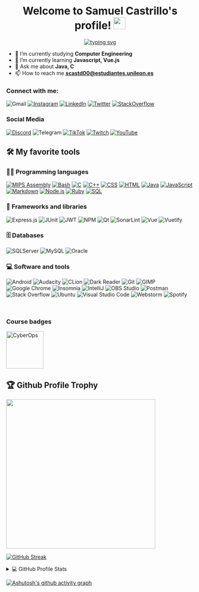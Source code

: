 <h1 align="center">
  Welcome to Samuel Castrillo's profile!
  <img src="https://media.giphy.com/media/hvRJCLFzcasrR4ia7z/giphy.gif" width="32">
</h1>

<!-- Typing SVG by DenverCoder1 - https://github.com/DenverCoder1/readme-typing-svg -->
<p align="center">
	<a href="https://github.com/DenverCoder1/readme-typing-svg">
		<img alt="typing svg" src="https://readme-typing-svg.herokuapp.com?color=FF9716&font=JetBrains+Mono&size=19&center=true&vCenter=true&width=550&lines=A+passionate+developer+from+Le%C3%B3n%2C+Spain;My+main+programming+languages+are+C+and+Java">
	</a>
</p>

- 🔭 I’m currently studying **Computer Engineering**
- 🌱 I’m currently learning **Javascript, Vue.js**
- 💬 Ask me about **Java, C**
- 📫 How to reach me **scastd00@estudiantes.unileon.es**


### Connect with me:
![Gmail](https://img.shields.io/badge/Gmail%20-%20scastd00@estudiantes.unileon.es-D14836?style=for-the-badge&logo=gmail&logoColor=white)
[![Instagram](https://img.shields.io/badge/Instagram-%23E4405F.svg?style=for-the-badge&logo=Instagram&logoColor=white)](https://www.instagram.com/samuelete_26/)
[![LinkedIn](https://img.shields.io/badge/linkedin-%230077B5.svg?style=for-the-badge&logo=linkedin&logoColor=white)](https://www.linkedin.com/in/samuel-castrillo-dom%C3%ADnguez-9a841a218/)
[![Twitter](https://img.shields.io/badge/Twitter-%231DA1F2.svg?style=for-the-badge&logo=Twitter&logoColor=white)](https://twitter.com/Samuelete_26)
[![StackOverflow](https://img.shields.io/badge/-Stack%20Overflow-FE7A16?style=for-the-badge&logo=stack-overflow&logoColor=white)](https://stackoverflow.com/users/13071730/samuel-castrillo-dom%c3%adnguez)


### Social Media
[![Discord](https://img.shields.io/badge/Discord%20Community-%237289DA.svg?style=for-the-badge&logo=discord&logoColor=white)](https://discord.gg/C2ME2nS)
![Telegram](https://img.shields.io/badge/Telegram-2CA5E0?style=for-the-badge&logo=telegram&logoColor=white)
[![TikTok](https://img.shields.io/badge/TikTok-%23000000.svg?style=for-the-badge&logo=TikTok&logoColor=white)](https://www.tiktok.com/@samuelete_26)
[![Twitch](https://img.shields.io/badge/Twitch-%239146FF.svg?style=for-the-badge&logo=Twitch&logoColor=white)](https://www.twitch.tv/samuelete_26)
[![YouTube](https://img.shields.io/badge/YouTube-%23FF0000.svg?style=for-the-badge&logo=YouTube&logoColor=white)](https://www.youtube.com/channel/UCwjoPC_u0cBvYhaBxA2_t3w)


<!-- Some badges are from https://github.com/Ileriayo/markdown-badges -->
## 🛠️ My favorite tools

### 👨‍💻 Programming languages
[![MIPS Assembly](https://custom-icon-badges.herokuapp.com/badge/Assembly-525252.svg?style=flat-square&logo=asm-hex&logoColor=white)](https://github.com/search?q=user%3Ascastd00+language%3Aassembly)
[![Bash](https://img.shields.io/badge/Bash-121011.svg?style=flat-square&logo=gnu-bash&logoColor=white)](https://github.com/search?q=user%3Ascastd00+language%3Abash)
[![C](https://custom-icon-badges.herokuapp.com/badge/C-03599C.svg?style=flat-square&logo=c-in-hexagon&logoColor=white)](https://github.com/search?q=user%3Ascastd00+language%3Ac)
[![C++](https://custom-icon-badges.herokuapp.com/badge/C++-9C033A.svg?style=flat-square&logo=cpp2&logoColor=white)](https://github.com/search?q=user%3Ascastd00+language%3Acpp)
[![CSS](https://img.shields.io/badge/CSS-1572B6.svg?style=flat-square&logo=css3&logoColor=white)](https://github.com/search?q=user%3Ascastd00+language%3Acss)
[![HTML](https://img.shields.io/badge/HTML-E34F26.svg?style=flat-square&logo=html5&logoColor=white)](https://github.com/search?q=user%3Ascastd00+language%3Ahtml)
[![Java](https://img.shields.io/badge/Java-007396.svg?style=flat-square&logo=java&logoColor=white)](https://github.com/search?q=user%3Ascastd00+language%3Ajava)
[![JavaScript](https://img.shields.io/badge/JavaScript-F7DF1E.svg?style=flat-square&logo=javascript&logoColor=black)](https://github.com/search?q=user%3Ascastd00+language%3Ajavascript)
[![Markdown](https://img.shields.io/badge/Markdown-000000.svg?style=flat-square&logo=markdown&logoColor=white)](https://github.com/search?q=user%3Ascastd00+language%3Amarkdown)
[![Node.js](https://img.shields.io/badge/Node.js-43853D.svg?style=flat-square&logo=node.js&logoColor=white)](https://github.com/search?q=user%3Ascastd00+language%3Ajavascript)
[![Ruby](https://img.shields.io/badge/Ruby-CC342D.svg?style=flat-square&logo=ruby&logoColor=white)](https://github.com/search?q=user%3Ascastd00+language%3Aruby)
[![SQL](https://custom-icon-badges.herokuapp.com/badge/SQL-025E8C.svg?style=flat-square&logo=database&logoColor=white)](https://github.com/search?q=user%3Ascastd00+language%3Asql)


### 🧰 Frameworks and libraries

![Express.js](https://img.shields.io/badge/Express.js-404d59.svg?style=flat-square&logo=express&logoColor=white)
![JUnit](https://custom-icon-badges.herokuapp.com/badge/JUnit-25A162.svg?style=flat-square&logo=check-circle&logoColor=white)
![JWT](https://img.shields.io/badge/JWT-black?style=flat-square&logo=JSON%20web%20tokens)
![NPM](https://img.shields.io/badge/NPM-%23000000.svg?style=flat-square&logo=npm&logoColor=white)
![Qt](https://img.shields.io/badge/Qt-%23217346.svg?style=flat-square&logo=Qt&logoColor=white)
![SonarLint](https://img.shields.io/badge/-SonarLint-CB2029?style=flat-square&logo=sonarlint&logoColor=white)
![Vue](https://img.shields.io/badge/Vue.js-%2335495e.svg?style=flat-square&logo=vuedotjs&logoColor=%234FC08D)
![Vuetify](https://img.shields.io/badge/Vuetify-1867C0?style=flat-square&logo=vuetify&logoColor=AEDDFF)


### 🗄️ Databases
![SQLServer](https://img.shields.io/badge/Microsoft%20SQL%20Sever-CC2927?style=flat-square&logo=microsoft%20sql%20server&logoColor=white)
![MySQL](https://img.shields.io/badge/MySQL-00f.svg?style=flat-square&logo=mysql&logoColor=white)
![Oracle](https://img.shields.io/badge/Oracle-F00000.svg?style=flat-square&logo=oracle&logoColor=white)


### 💻 Software and tools
![Android](https://img.shields.io/badge/Android-3DDC84?style=flat-square&logo=android&logoColor=white)
![Audacity](https://img.shields.io/badge/-Audacity-0000CC?style=flat-square&logo=audacity&logoColor=white)
![CLion](https://img.shields.io/badge/CLion-black?style=flat-square&logo=clion&logoColor=white)
![Dark Reader](https://img.shields.io/badge/-Dark%20Reader-141E24?style=flat-square&logo=dark-reader&logoColor=white)
![Git](https://img.shields.io/badge/Git-F05033.svg?style=flat-square&logo=git&logoColor=white)
![GIMP](https://img.shields.io/badge/Gimp-657D8B?style=flat-square&logo=gimp&logoColor=FFFFFF)
![Google Chrome](https://img.shields.io/badge/Google%20Chrome-4285F4?style=flat-square&logo=GoogleChrome&logoColor=white)
![Insomnia](https://img.shields.io/badge/Insomnia-black?style=flat-square&logo=insomnia&logoColor=5849BE)
![IntelliJ](https://img.shields.io/badge/IntelliJIDEA-000000.svg?style=flat-square&logo=intellij-idea&logoColor=white)
![OBS Studio](https://img.shields.io/badge/-OBS%20Studio-302E31?style=flat-square&logo=obs-studio&logoColor=white)
![Postman](https://img.shields.io/badge/Postman-FF6C37?style=flat-square&logo=postman&logoColor=white)
![Stack Overflow](https://img.shields.io/badge/-Stack%20Overflow-FE7A16?style=flat-square&logo=stack-overflow&logoColor=white)
![Ubuntu](https://img.shields.io/badge/Ubuntu-E95420?style=flat-square&logo=ubuntu&logoColor=white)
![Visual Studio Code](https://img.shields.io/badge/Visual%20Studio%20Code-0078d7.svg?style=flat-square&logo=visual-studio-code&logoColor=white)
![Webstorm](https://img.shields.io/badge/Webstorm-143?style=flat-square&logo=webstorm&logoColor=white&color=black)
![Spotify](https://img.shields.io/badge/Spotify-1ED760?style=flat-square&logo=spotify&logoColor=white)

<br />


### Course badges
<a href="https://www.credly.com/badges/fcf1ec40-7c9b-4cc1-b9d3-1ecb1cd04021">
	<img src="https://images.credly.com/size/340x340/images/53f37f83-04a1-4935-9b1e-21a99cc6e1b2/CyberOpsAssoc.png" alt="CyberOps" width="100" height="100">
</a>

<br />

<a>
	<h2>🏆 Github Profile Trophy</h2>
</a>
<a href="https://github.com/ryo-ma/github-profile-trophy">
	<img width=400 src="https://github-profile-trophy.vercel.app/?username=scastd00&row=2&column=3&theme=radical&margin-w=6&margin-h=6&no-frame=true&title=Commit,Followers,Repositories"/>
</a>

<br />

[![GitHub Streak](http://github-readme-streak-stats.herokuapp.com?user=scastd00&theme=radical&hide_border=true)](https://git.io/streak-stats)

<details>
  <summary>💻 GitHub Profile Stats</summary>
  <br/>
    <a href="https://github.com/anuraghazra/github-readme-stats">
		<img alt="scastd00's Github Stats" src="https://github-readme-stats.vercel.app/api?username=scastd00&show_icons=true&theme=radical&hide_border=true&locale=en&count_private=true"/>
	</a>
    <a href="https://github.com/anuraghazra/github-readme-stats">
		<img alt="scastd00's Top Languages" src="https://github-readme-stats.vercel.app/api/top-langs?username=scastd00&layout=compact&theme=radical&hide_border=true&locale=en&langs_count=8"/>
	</a>
  <br/>
  <b>Note:</b> Top languages is only a metric of the languages my public code consists of and doesn't reflect my experience or skill level.
</details>

<!-- https://github.com/ashutosh00710/github-readme-activity-graph -->

[![Ashutosh's github activity graph](https://activity-graph.herokuapp.com/graph?username=scastd00&theme=redical&hide_border=true&custom_title=scastd00's%20Contribution%20Graph)](https://github.com/ashutosh00710/github-readme-activity-graph)
